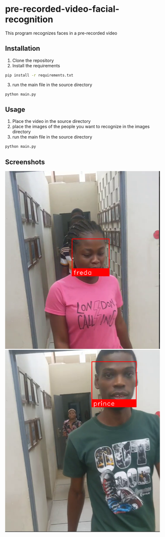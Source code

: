 # pre-recorded-video-facial-recognition

This program recognizes faces in a pre-recorded video

## Installation

1. Clone the repository
2. Install the requirements

```bash
pip install -r requirements.txt
```

3. run the main file in the source directory

```bash
python main.py
```

## Usage

1. Place the video in the source directory
2. place the images of the people you want to recognize in the images directory
3. run the main file in the source directory

```bash
python main.py
```

## Screenshots

![Screenshot](Screenshot_2.png)
![Screenshot](Screenshot_1.png)
